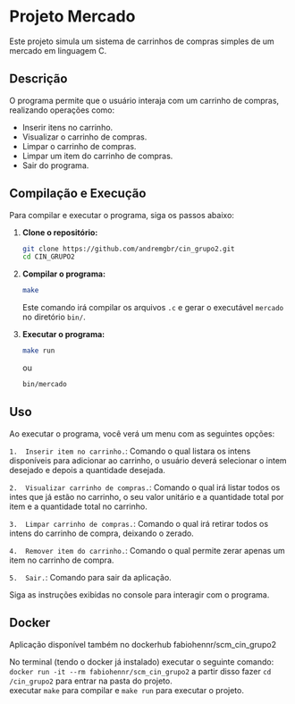 # Projeto Mercado

Este projeto simula um sistema de carrinhos de compras simples de um mercado em linguagem C.

## Descrição

O programa permite que o usuário interaja com um carrinho de compras, realizando operações como:

* Inserir itens no carrinho.
* Visualizar o carrinho de compras.
* Limpar o carrinho de compras.
* Limpar um item do carrinho de compras.
* Sair do programa.


## Compilação e Execução

Para compilar e executar o programa, siga os passos abaixo:

1.  **Clone o repositório:**

    ```bash
    git clone https://github.com/andremgbr/cin_grupo2.git
    cd CIN_GRUPO2
    ```

2.  **Compilar o programa:**

    ```bash
    make
    ```

    Este comando irá compilar os arquivos `.c` e gerar o executável `mercado` no diretório `bin/`.

3.  **Executar o programa:**

    ```bash
    make run
    ```

    ou

    ```bash
    bin/mercado
    ```

## Uso

Ao executar o programa, você verá um menu com as seguintes opções:

```1.  Inserir item no carrinho.```: Comando o qual listara os intens disponíveis para adicionar ao carrinho, o usuário deverá
selecionar o intem desejado e depois a quantidade desejada.
  
```2.  Visualizar carrinho de compras.```: Comando o qual irá listar todos os intes que já estão no carrinho, o seu valor unitário
e a quantidade total por item e a quantidade total no carrinho.

```3.  Limpar carrinho de compras.```: Comando o qual irá retirar todos os intens do carrinho de compra, deixando o zerado.

```4.  Remover item do carrinho.```: Comando o qual permite zerar apenas um item no carrinho de compra.

```5.  Sair.```: Comando para sair da aplicação.

Siga as instruções exibidas no console para interagir com o programa.


## Docker

Aplicação disponível também no dockerhub fabiohennr/scm_cin_grupo2

No terminal (tendo o docker já instalado) executar o seguinte comando: 
```docker run -it --rm fabiohennr/scm_cin_grupo2```
a partir disso fazer 
```cd /cin_grupo2``` para entrar na pasta do projeto.\
executar ```make``` para compilar e ```make run``` para executar o projeto.

